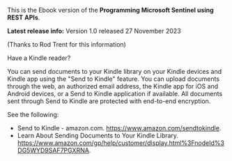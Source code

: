 This is the Ebook version of the <b>Programming Microsoft Sentinel using REST APIs</b>.

**Latest release info:** Version 1.0 released 27 November 2023

(Thanks to Rod Trent for this information)

Have a Kindle reader?

You can send documents to your Kindle library on your Kindle devices and Kindle app using the "Send to Kindle" feature. You can upload documents through the web, an authorized email address, the Kindle app for iOS and Android devices, or a Send to Kindle application if available. All documents sent through Send to Kindle are protected with end-to-end encryption. 

See the following: 

* Send to Kindle - amazon.com. https://www.amazon.com/sendtokindle.
* Learn About Sending Documents to Your Kindle Library. https://www.amazon.com/gp/help/customer/display.html%3FnodeId%3DG5WYD9SAF7PGXRNA.


